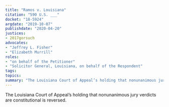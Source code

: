 ```yaml
---
title: "Ramos v. Louisiana"
citation: "590 U.S. ___"
docket: "18-5924"
argdate: "2019-10-07"
publishdate: "2020-04-20"
justices:
- 2017gorsuch
advocates:
- "Jeffrey L. Fisher"
- "Elizabeth Murrill"
roles:
- "on behalf of the Petitioner"
- "Solicitor General, Louisiana, on behalf of the Respondent"
tags:
topics:
summary: "The Louisiana Court of Appeal’s holding that nonunanimous jury verdicts are constitutional is reversed."
---
```

The Louisiana Court of Appeal’s holding that nonunanimous jury verdicts are constitutional is reversed.